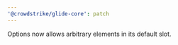 ```yaml
---
'@crowdstrike/glide-core': patch
---
```


Options now allows arbitrary elements in its default slot.
